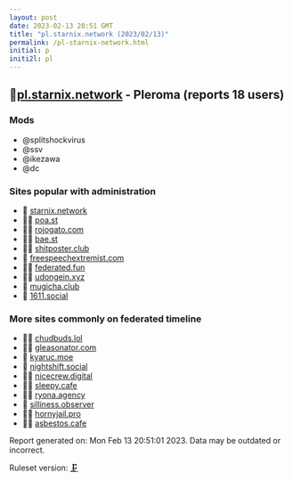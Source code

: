 ```yaml
---
layout: post
date: 2023-02-13 20:51 GMT
title: "pl.starnix.network (2023/02/13)"
permalink: /pl-starnix-network.html
initial: p
initi2l: pl
---
```


## 🦝[pl.starnix.network](https://pl.starnix.network) - Pleroma (reports 18 users)

### Mods
 * @splitshockvirus
 * @ssv
 * @ikezawa
 * @dc

### Sites popular with administration

* 🦝 [starnix.network](/starnix-network.html)
* 🦝🧸 [poa.st](/poa-st.html)
* 🦝🧸 [rojogato.com](/rojogato-com.html)
* 🦝🧸 [bae.st](/bae-st.html)
* 🦝🧸 [shitposter.club](/shitposter-club.html)
* 🦝 [freespeechextremist.com](/freespeechextremist-com.html)
* 🦝🧸 [federated.fun](/federated-fun.html)
* 🦝🧸 [udongein.xyz](/udongein-xyz.html)
* 🦝 [mugicha.club](/mugicha-club.html)
* 🦝 [1611.social](/1611-social.html)

### More sites commonly on federated timeline

* 🦝🧸 [chudbuds.lol](/chudbuds-lol.html)
* 🦝🧸 [gleasonator.com](/gleasonator-com.html)
* 🦝 [kyaruc.moe](/kyaruc-moe.html)
* 🦝 [nightshift.social](/nightshift-social.html)
* 🦝🧸 [nicecrew.digital](/nicecrew-digital.html)
* 🦝🧸 [sleepy.cafe](/sleepy-cafe.html)
* 🦝🧸 [ryona.agency](/ryona-agency.html)
* 🦝 [silliness.observer](/silliness-observer.html)
* 🦝🧸 [hornyjail.pro](/hornyjail-pro.html)
* 🦝🧸 [asbestos.cafe](/asbestos-cafe.html)

Report generated on: Mon Feb 13 20:51:01 2023. Data may be outdated or incorrect.

Ruleset version: [🗜](/version-clamp)
